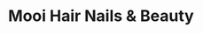 ---
title: "Mooi Hair Nails & Beauty"
url: /bloemfontein/mooi-hair-nails-and-beauty/
shop: beauty
---